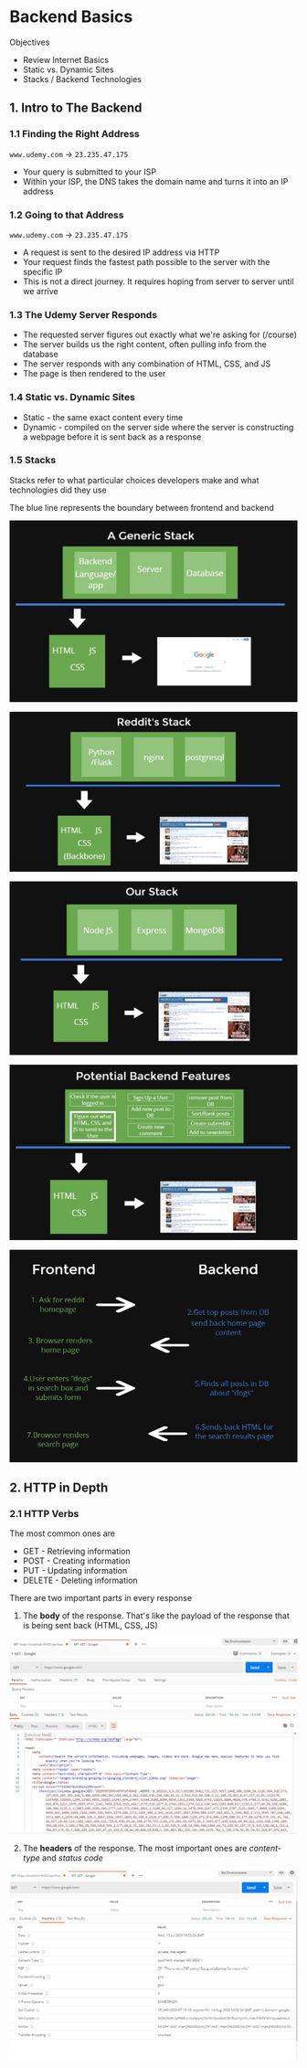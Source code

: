 # Backend Basics

Objectives

- Review Internet Basics
- Static vs. Dynamic Sites
- Stacks / Backend Technologies

## 1. Intro to The Backend

### 1.1 Finding the Right Address

`www.udemy.com` -> `23.235.47.175`

- Your query is submitted to your ISP
- Within your ISP, the DNS takes the domain name and turns it into an IP address

### 1.2 Going to that Address

`www.udemy.com` -> `23.235.47.175`

- A request is sent to the desired IP address via HTTP
- Your request finds the fastest path possible to the server with the specific IP
- This is not a direct journey. It requires hoping from server to server until we arrive

### 1.3 The Udemy Server Responds

- The requested server figures out exactly what we're asking for  (/course)
- The server builds us the right content, often pulling info from the database
- The server responds with any combination of HTML, CSS, and JS
- The page is then rendered to the user

### 1.4 Static vs. Dynamic Sites

- Static - the same exact content every time
- Dynamic - compiled on the server side where the server is constructing a webpage before it is sent back as a response

### 1.5 Stacks

Stacks refer to what particular choices developers make and what technologies did they use

The blue line represents the boundary between frontend and backend

![img1](https://github.com/Brian-E-Nguyen/The-Web-Developer-Bootcamp/blob/22-Backend-Basics/22-Backend-Basics/img-for-notes/img1.jpg?raw=true)

![img2](https://github.com/Brian-E-Nguyen/The-Web-Developer-Bootcamp/blob/22-Backend-Basics/22-Backend-Basics/img-for-notes/img2.jpg?raw=true)

![img3](https://github.com/Brian-E-Nguyen/The-Web-Developer-Bootcamp/blob/22-Backend-Basics/22-Backend-Basics/img-for-notes/img3.jpg?raw=true)

![img4](https://github.com/Brian-E-Nguyen/The-Web-Developer-Bootcamp/blob/22-Backend-Basics/22-Backend-Basics/img-for-notes/img4.jpg?raw=true)

![img5](https://github.com/Brian-E-Nguyen/The-Web-Developer-Bootcamp/blob/22-Backend-Basics/22-Backend-Basics/img-for-notes/img5.jpg?raw=true)

## 2. HTTP in Depth

### 2.1 HTTP Verbs

The most common ones are

- GET - Retrieving information
- POST - Creating information
- PUT - Updating information
- DELETE - Deleting information

There are two important parts in every response

1. The __body__ of the response. That's like the payload of the response that is being sent back (HTML, CSS, JS)

![img6](https://github.com/Brian-E-Nguyen/The-Web-Developer-Bootcamp/blob/22-Backend-Basics/22-Backend-Basics/img-for-notes/img6.jpg?raw=true)

2. The __headers__ of the response. The most important ones are _content-type_ and _status code_

![img7](https://github.com/Brian-E-Nguyen/The-Web-Developer-Bootcamp/blob/22-Backend-Basics/22-Backend-Basics/img-for-notes/img7.jpg?raw=true)
